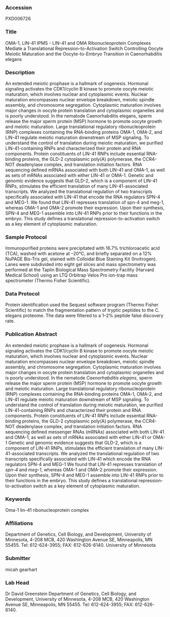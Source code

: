 ### Accession
PXD006726

### Title
OMA-1, LIN-41 IPMS -  LIN-41 and OMA Ribonucleoprotein Complexes Mediate a Translational Repression-to-Activation Switch Controlling Oocyte Meiotic Maturation and the Oocyte-to-Embryo Transition in Caenorhabditis elegans

### Description
An extended meiotic prophase is a hallmark of oogenesis. Hormonal signaling activates the CDK1/cyclin B kinase to promote oocyte meiotic maturation, which involves nuclear and cytoplasmic events. Nuclear maturation encompasses nuclear envelope breakdown, meiotic spindle assembly, and chromosome segregation. Cytoplasmic maturation involves major changes in oocyte protein translation and cytoplasmic organelles and is poorly understood. In the nematode Caenorhabditis elegans, sperm release the major sperm protein (MSP) hormone to promote oocyte growth and meiotic maturation. Large translational regulatory ribonucleoprotein (RNP) complexes containing the RNA-binding proteins OMA-1, OMA-2, and LIN-41 regulate meiotic maturation downstream of MSP signaling. To understand the control of translation during meiotic maturation, we purified LIN-41-containing RNPs and characterized their protein and RNA components. Protein constituents of LIN-41 RNPs include essential RNA-binding proteins, the GLD-2 cytoplasmic poly(A) polymerase, the CCR4-NOT deadenylase complex, and translation initiation factors. RNA sequencing defined mRNAs associated with both LIN-41 and OMA-1, as well as sets of mRNAs associated with either LIN-41 or OMA-1. Genetic and genomic evidence suggests that GLD-2, which is a component of LIN-41 RNPs, stimulates the efficient translation of many LIN-41-associated transcripts. We analyzed the translational regulation of two transcripts specifically associated with LIN-41 that encode the RNA regulators SPN-4 and MEG-1. We found that LIN-41 represses translation of spn-4 and meg-1, whereas OMA-1 and OMA-2 promote their expression. Upon their synthesis, SPN-4 and MEG-1 assemble into LIN-41 RNPs prior to their functions in the embryo. This study defines a translational repression-to-activation switch as a key element of cytoplasmic maturation.

### Sample Protocol
Immunopurified proteins were precipitated with 16.7% trichloroacetic acid (TCA), washed with acetone at –20°C, and briefly separated on a 12% NuPAGE Bis-Tris gel, stained with Colloidal Blue Staining Kit (Invitrogen). Lanes were subdivided into eight gel slices and mass spectrometry was performed at the Taplin Biological Mass Spectrometry Facility (Harvard Medical School) using an LTQ Orbitrap Velos Pro ion-trap mass spectrometer (Thermo Fisher Scientific).

### Data Protocol
Protein identification used the Sequest software program (Thermo Fisher Scientific) to match the fragmentation pattern of tryptic peptides to the C. elegans proteome. The data were filtered to a 1–2% peptide false discovery rate.

### Publication Abstract
An extended meiotic prophase is a hallmark of oogenesis. Hormonal signaling activates the CDK1/cyclin B kinase to promote oocyte meiotic maturation, which involves nuclear and cytoplasmic events. Nuclear maturation encompasses nuclear envelope breakdown, meiotic spindle assembly, and chromosome segregation. Cytoplasmic maturation involves major changes in oocyte protein translation and cytoplasmic organelles and is poorly understood. In the nematode <i>Caenorhabditis elegans</i>, sperm release the major sperm protein (MSP) hormone to promote oocyte growth and meiotic maturation. Large translational regulatory ribonucleoprotein (RNP) complexes containing the RNA-binding proteins OMA-1, OMA-2, and LIN-41 regulate meiotic maturation downstream of MSP signaling. To understand the control of translation during meiotic maturation, we purified LIN-41-containing RNPs and characterized their protein and RNA components. Protein constituents of LIN-41 RNPs include essential RNA-binding proteins, the GLD-2 cytoplasmic poly(A) polymerase, the CCR4-NOT deadenylase complex, and translation initiation factors. RNA sequencing defined messenger RNAs (mRNAs) associated with both LIN-41 and OMA-1, as well as sets of mRNAs associated with either LIN-41 or OMA-1 Genetic and genomic evidence suggests that GLD-2, which is a component of LIN-41 RNPs, stimulates the efficient translation of many LIN-41-associated transcripts. We analyzed the translational regulation of two transcripts specifically associated with LIN-41 which encode the RNA regulators SPN-4 and MEG-1 We found that LIN-41 represses translation of <i>spn-4</i> and <i>meg-1</i>, whereas OMA-1 and OMA-2 promote their expression. Upon their synthesis, SPN-4 and MEG-1 assemble into LIN-41 RNPs prior to their functions in the embryo. This study defines a translational repression-to-activation switch as a key element of cytoplasmic maturation.

### Keywords
Oma-1 lin-41 ribonucleoprotein complex

### Affiliations
Department of Genetics, Cell Biology, and Development, University of Minnesota, 4-208 MCB, 420 Washington Avenue SE, Minneapolis, MN 55455. Tel: 612-624-3955; FAX: 612-626-6140.
University of Minnesota

### Submitter
micah gearhart

### Lab Head
Dr David Greenstein
Department of Genetics, Cell Biology, and Development, University of Minnesota, 4-208 MCB, 420 Washington Avenue SE, Minneapolis, MN 55455. Tel: 612-624-3955; FAX: 612-626-6140.


